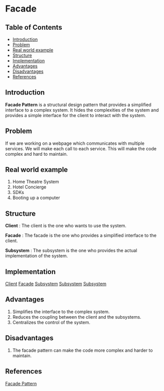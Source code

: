 # Facade

## Table of Contents

- [Introduction](#introduction)
- [Problem](#problem)
- [Real world example](#real-world-example)
- [Structure](#structure)
- [Implementation](#implementation)
- [Advantages](#advantages)
- [Disadvantages](#disadvantages)
- [References](#references)

## Introduction

**Facade Pattern** is a structural design pattern that provides a simplified interface to a complex system. It hides the complexities of the system and provides a simple interface for the client to interact with the system.

## Problem

If we are working on a webpage which communicates with multiple services. We will make each call to each service. This will make the code complex and hard to maintain.

## Real world example

1. Home Theatre System
2. Hotel Concierge
3. SDKs
4. Booting up a computer

## Structure

**Client** : The client is the one who wants to use the system.

**Facade** : The facade is the one who provides a simplified interface to the client.

**Subsystem** : The subsystem is the one who provides the actual implementation of the system.

## Implementation

[Client](src/Main.java)
[Facade](src/BookingFacade.java)
[Subsystem](src/TicketSystem.java)
[Subsystem](src/PaymentSystem.java)
[Subsystem](src/NotificationSystem.java)

## Advantages

1. Simplifies the interface to the complex system.
2. Reduces the coupling between the client and the subsystems.
3. Centralizes the control of the system.

## Disadvantages

1. The facade pattern can make the code more complex and harder to maintain.

## References

[Facade Pattern](https://refactoring.guru/design-patterns/facade)
